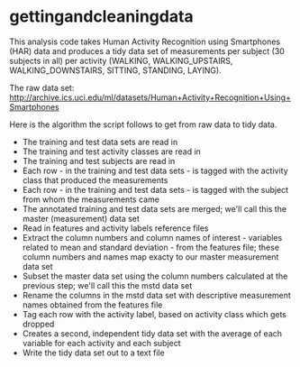 gettingandcleaningdata
======================

This analysis code takes Human Activity Recognition using Smartphones (HAR) data and produces a tidy data set 
of measurements per subject (30 subjects in all) per activity (WALKING, WALKING_UPSTAIRS, WALKING_DOWNSTAIRS, 
SITTING, STANDING, LAYING).

The raw data set:
http://archive.ics.uci.edu/ml/datasets/Human+Activity+Recognition+Using+Smartphones

Here is the algorithm the script follows to get from raw data to tidy data.

* The training and test data sets are read in
* The training and test activity classes are read in
* The training and test subjects are read in
* Each row - in the training and test data sets - is tagged with the activity class that produced the measurements
* Each row - in the training and test data sets - is tagged with the subject from whom the measurements came
* The annotated training and test data sets are merged; we'll call this the master (measurement) data set
* Read in features and activity labels reference files 
* Extract the column numbers and column names of interest - variables related to mean and standard deviation - 
from the features file; these column numbers and names map exacty to our master measurement data set
* Subset the master data set using the column numbers calculated at the previous step; we'll call this the mstd data set
* Rename the columns in the mstd data set with descriptive measurement names obtained from the features file
* Tag each row with the activity label, based on activity class which gets dropped
* Creates a second, independent tidy data set with the average of each variable for each activity and each subject
* Write the tidy data set out to a text file
